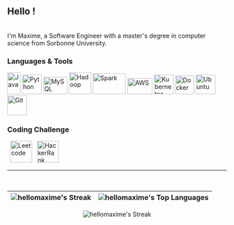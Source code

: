 ## Hello !  
</br>
I'm Maxime, a Software Engineer with a master's degree in computer science from Sorbonne University. 
</br>

### Languages & Tools
<p>
<img title="Java" alt="Java" src="https://github.com/hellomaxime/hellomaxime/assets/86252821/f65d984d-68ab-4755-8328-a7c598230d74" width="30" height="50"/>
<img title="Python" alt="Python" src="https://github.com/hellomaxime/hellomaxime/assets/86252821/51f7c707-da25-41d5-b3fb-49fb2578ad65" width="45" height="45"/>
<img title="MySQL" alt="MySQL" src="https://github.com/hellomaxime/hellomaxime/assets/86252821/80ebca9e-43ba-4c3b-ba88-553a3d069394" width="55" height="40"/>
<img title="Hadoop" alt="Hadoop" src="https://github.com/hellomaxime/hellomaxime/assets/86252821/44b1e5b2-e290-4773-90f7-99e3d0dc94da" width="50" height="50"/>
<img title="Spark" alt="Spark" src="https://github.com/hellomaxime/hellomaxime/assets/86252821/67cf4524-751c-4bd6-be13-24cf3a9d4385" width="76" height="48"/>
<img title="AWS" alt="AWS" src="https://github.com/hellomaxime/hellomaxime/assets/86252821/568a42f3-dfdb-4db3-9f0c-3392a95691b9" width="57" height="37"/>
<img title="Kubernetes" alt="Kubernetes" src="https://github.com/hellomaxime/hellomaxime/assets/86252821/b34bae0f-da61-454f-bacb-ab1727aa0364" width="45" height="45"/>
<img title="Docker" alt="Docker" src="https://github.com/hellomaxime/hellomaxime/assets/86252821/f28cf460-9ab5-465e-a8fd-b9fa4ac2852c" width="43" height="43"/>
<img title="Ubuntu" alt="Ubuntu" src="https://github.com/hellomaxime/hellomaxime/assets/86252821/72b3d918-c700-4a3d-871c-fb72f05a5cb6" width="45" height="45"/>
<img title="Git" alt="Git" src="https://github.com/hellomaxime/hellomaxime/assets/86252821/ac6f28f7-a9c0-46cd-bf86-56bf0dfac51e" width="45" height="45"/>
</p>

### Coding Challenge

<p>
  &ensp;<a href="https://leetcode.com/MaximeMS/"><img title="Leetcode" alt="Leetcode" src="https://github.com/hellomaxime/hellomaxime/assets/86252821/03228111-3ad4-461b-b6af-d284d2ac6a1f" width="50" height="50"/></a>  
  &ensp;<a href="https://www.hackerrank.com/profile/MaximeMS"><img title="HackerRank" alt="HackerRank" src="https://github.com/hellomaxime/hellomaxime/assets/86252821/dd7dce27-79d4-4a58-88b1-15c354602578" width="50" height="50"/></a>
</p>

---

</br>

<div align="center">

| ![hellomaxime's Streak](https://github-readme-stats.vercel.app/api?username=hellomaxime&show_icons=true&include_all_commits=true&theme=default&hide_border=true) | ![hellomaxime's Top Languages](https://github-readme-stats.vercel.app/api/top-langs/?username=hellomaxime&layout=compact&theme=default&hide_border=true&langs_count=8)
| ------------- | ------------- |

![hellomaxime's Streak](https://github-readme-streak-stats.herokuapp.com/?user=hellomaxime&theme=default&hide_border=false)

</div>

